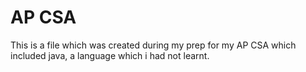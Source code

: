 # AP CSA
This is a file which was created during my prep for my AP CSA which included java, a language which i had not learnt. 
